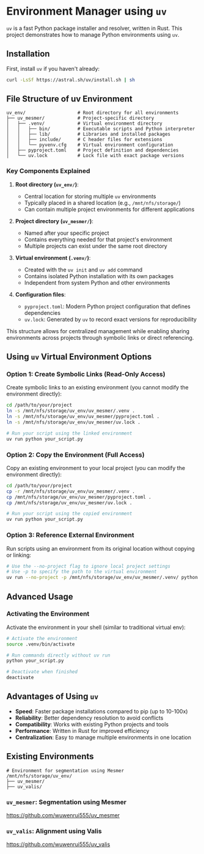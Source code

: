 # Environment Manager using `uv`

`uv` is a fast Python package installer and resolver, written in Rust. This project demonstrates how to manage Python environments using `uv`.

## Installation

First, install `uv` if you haven't already:

```bash
curl -LsSf https://astral.sh/uv/install.sh | sh
```

## File Structure of uv Environment

```tree
uv_env/                   # Root directory for all environments
├── uv_mesmer/            # Project-specific directory
│   ├── .venv/            # Virtual environment directory
│   │   ├── bin/          # Executable scripts and Python interpreter
│   │   ├── lib/          # Libraries and installed packages
│   │   ├── include/      # C header files for extensions
│   │   └── pyvenv.cfg    # Virtual environment configuration
│   ├── pyproject.toml    # Project definition and dependencies
│   └── uv.lock           # Lock file with exact package versions
```

### Key Components Explained

1. **Root directory (`uv_env/`)**:
   - Central location for storing multiple `uv` environments
   - Typically placed in a shared location (e.g., `/mnt/nfs/storage/`)
   - Can contain multiple project environments for different applications

2. **Project directory (`uv_mesmer/`)**:
   - Named after your specific project
   - Contains everything needed for that project's environment
   - Multiple projects can exist under the same root directory

3. **Virtual environment (`.venv/`)**:
   - Created with the `uv init` and `uv add` command
   - Contains isolated Python installation with its own packages
   - Independent from system Python and other environments

4. **Configuration files**:
   - `pyproject.toml`: Modern Python project configuration that defines dependencies
   - `uv.lock`: Generated by `uv` to record exact versions for reproducibility

This structure allows for centralized management while enabling sharing environments across projects through symbolic links or direct referencing.

## Using `uv` Virtual Environment Options

### Option 1: Create Symbolic Links (Read-Only Access)

Create symbolic links to an existing environment (you cannot modify the environment directly):

```bash
cd /path/to/your/project
ln -s /mnt/nfs/storage/uv_env/uv_mesmer/.venv .
ln -s /mnt/nfs/storage/uv_env/uv_mesmer/pyproject.toml .
ln -s /mnt/nfs/storage/uv_env/uv_mesmer/uv.lock .

# Run your script using the linked environment
uv run python your_script.py
```

### Option 2: Copy the Environment (Full Access)

Copy an existing environment to your local project (you can modify the environment directly):

```bash
cd /path/to/your/project
cp -r /mnt/nfs/storage/uv_env/uv_mesmer/.venv .
cp /mnt/nfs/storage/uv_env/uv_mesmer/pyproject.toml .
cp /mnt/nfs/storage/uv_env/uv_mesmer/uv.lock .

# Run your script using the copied environment
uv run python your_script.py
```

### Option 3: Reference External Environment

Run scripts using an environment from its original location without copying or linking:

```bash
# Use the --no-project flag to ignore local project settings
# Use -p to specify the path to the virtual environment
uv run --no-project -p /mnt/nfs/storage/uv_env/uv_mesmer/.venv/ python your_script.py
```

## Advanced Usage

### Activating the Environment

Activate the environment in your shell (similar to traditional virtual env):

```bash
# Activate the environment
source .venv/bin/activate

# Run commands directly without uv run
python your_script.py

# Deactivate when finished
deactivate
```

## Advantages of Using `uv`

- **Speed**: Faster package installations compared to pip (up to 10-100x)
- **Reliability**: Better dependency resolution to avoid conflicts
- **Compatibility**: Works with existing Python projects and tools
- **Performance**: Written in Rust for improved efficiency
- **Centralization**: Easy to manage multiple environments in one location

## Existing Environments

```tree
# Environment for segmentation using Mesmer
/mnt/nfs/storage/uv_env/
├── uv_mesmer/
├── uv_valis/
```

### `uv_mesmer`: Segmentation using Mesmer

<https://github.com/wuwenrui555/uv_mesmer>

### `uv_valis`: Alignment using Valis

<https://github.com/wuwenrui555/uv_valis>
